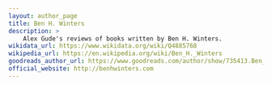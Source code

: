 ```yaml
---
layout: author_page
title: Ben H. Winters
description: >
    Alex Gude's reviews of books written by Ben H. Winters.
wikidata_url: https://www.wikidata.org/wiki/Q4885768
wikipedia_url: https://en.wikipedia.org/wiki/Ben_H._Winters
goodreads_author_url: https://www.goodreads.com/author/show/735413.Ben_H_Winters
official_website: http://benhwinters.com
---
```

